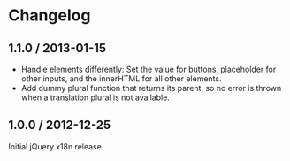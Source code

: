 # Changelog

## 1.1.0 / 2013-01-15

- Handle elements differently: Set the value for buttons, placeholder for other inputs, and the innerHTML for all other elements.
- Add dummy plural function that returns its parent, so no error is thrown when a translation plural is not available.

## 1.0.0 / 2012-12-25

Initial jQuery.x18n release.